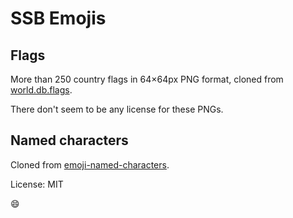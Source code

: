 # SSB Emojis

## Flags

More than 250 country flags in 64×64px PNG format, cloned from [world.db.flags](https://github.com/worlddb/world.db.flags).

There don't seem to be any license for these PNGs.

## Named characters

Cloned from [emoji-named-characters](https://github.com/lukekarrys/emoji-named-characters).

License: MIT

:smile:

